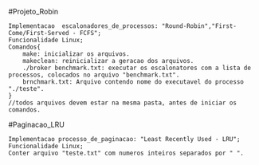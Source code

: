 #Projeto_Robin

    Implementacao  escalonadores_de_processos: "Round-Robin","First-Come/First-Served - FCFS";
    Funcionalidade Linux;
    Comandos{
        make: inicializar os arquivos.
        makeclean: reinicializar a geracao dos arquivos.
        ./broker benchmark.txt: executar os escalonatores com a lista de processos, colocados no arquivo "benchmark.txt".
        brnchmark.txt: Arquivo contendo nome do executavel do processo "./teste".
    }
    //todos arquivos devem estar na mesma pasta, antes de iniciar os comandos.


#Paginacao_LRU

    Implementacao processo_de_paginacao: "Least Recently Used - LRU";
    Funcionalidade Linux;
    Conter arquivo "teste.txt" com numeros inteiros separados por " ". 
  
    

